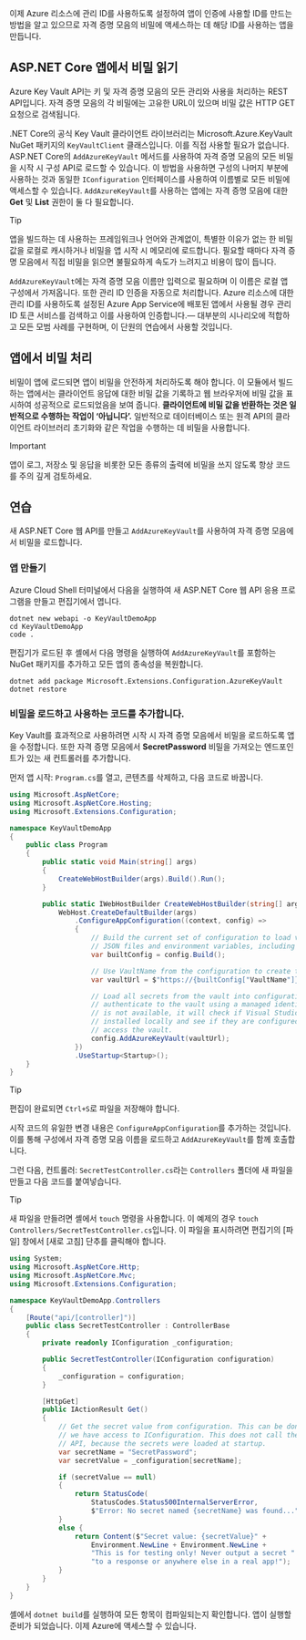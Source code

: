 이제 Azure 리소스에 관리 ID를 사용하도록 설정하여 앱이 인증에 사용할 ID를 만드는 방법을 알고 있으므로 자격 증명 모음의 비밀에 액세스하는 데 해당 ID를 사용하는 앱을 만듭니다.

## <a name="reading-secrets-in-an-aspnet-core-app"></a>ASP.NET Core 앱에서 비밀 읽기

Azure Key Vault API는 키 및 자격 증명 모음의 모든 관리와 사용을 처리하는 REST API입니다. 자격 증명 모음의 각 비밀에는 고유한 URL이 있으며 비밀 값은 HTTP GET 요청으로 검색됩니다.

.NET Core의 공식 Key Vault 클라이언트 라이브러리는 Microsoft.Azure.KeyVault NuGet 패키지의 `KeyVaultClient` 클래스입니다. 이를 직접 사용할 필요가 없습니다. ASP.NET Core의 `AddAzureKeyVault` 메서드를 사용하여 자격 증명 모음의 모든 비밀을 시작 시 구성 API로 로드할 수 있습니다. 이 방법을 사용하면 구성의 나머지 부분에 사용하는 것과 동일한 `IConfiguration` 인터페이스를 사용하여 이름별로 모든 비밀에 액세스할 수 있습니다. `AddAzureKeyVault`를 사용하는 앱에는 자격 증명 모음에 대한 **Get** 및 **List** 권한이 둘 다 필요합니다.

> [!TIP]
> 앱을 빌드하는 데 사용하는 프레임워크나 언어와 관계없이, 특별한 이유가 없는 한 비밀 값을 로컬로 캐시하거나 비밀을 앱 시작 시 메모리에 로드합니다. 필요할 때마다 자격 증명 모음에서 직접 비밀을 읽으면 불필요하게 속도가 느려지고 비용이 많이 듭니다.

`AddAzureKeyVault`에는 자격 증명 모음 이름만 입력으로 필요하며 이 이름은 로컬 앱 구성에서 가져옵니다. 또한 관리 ID 인증을 자동으로 처리합니다. Azure 리소스에 대한 관리 ID를 사용하도록 설정된 Azure App Service에 배포된 앱에서 사용될 경우 관리 ID 토큰 서비스를 검색하고 이를 사용하여 인증합니다.&mdash; 대부분의 시나리오에 적합하고 모든 모범 사례를 구현하며, 이 단원의 연습에서 사용할 것입니다.

## <a name="handling-secrets-in-an-app"></a>앱에서 비밀 처리

비밀이 앱에 로드되면 앱이 비밀을 안전하게 처리하도록 해야 합니다. 이 모듈에서 빌드하는 앱에서는 클라이언트 응답에 대한 비밀 값을 기록하고 웹 브라우저에 비밀 값을 표시하여 성공적으로 로드되었음을 보여 줍니다. **클라이언트에 비밀 값을 반환하는 것은 일반적으로 수행하는 작업이 ‘아닙니다’.** 일반적으로 데이터베이스 또는 원격 API의 클라이언트 라이브러리 초기화와 같은 작업을 수행하는 데 비밀을 사용합니다.

> [!IMPORTANT]
> 앱이 로그, 저장소 및 응답을 비롯한 모든 종류의 출력에 비밀을 쓰지 않도록 항상 코드를 주의 깊게 검토하세요.

## <a name="exercise"></a>연습

새 ASP.NET Core 웹 API를 만들고 `AddAzureKeyVault`를 사용하여 자격 증명 모음에서 비밀을 로드합니다.

### <a name="create-the-app"></a>앱 만들기

Azure Cloud Shell 터미널에서 다음을 실행하여 새 ASP.NET Core 웹 API 응용 프로그램을 만들고 편집기에서 엽니다.

```console
dotnet new webapi -o KeyVaultDemoApp
cd KeyVaultDemoApp
code .
```

편집기가 로드된 후 셸에서 다음 명령을 실행하여 `AddAzureKeyVault`를 포함하는 NuGet 패키지를 추가하고 모든 앱의 종속성을 복원합니다.

```console
dotnet add package Microsoft.Extensions.Configuration.AzureKeyVault
dotnet restore
```

### <a name="add-code-to-load-and-use-secrets"></a>비밀을 로드하고 사용하는 코드를 추가합니다.

Key Vault를 효과적으로 사용하려면 시작 시 자격 증명 모음에서 비밀을 로드하도록 앱을 수정합니다. 또한 자격 증명 모음에서 **SecretPassword** 비밀을 가져오는 엔드포인트가 있는 새 컨트롤러를 추가합니다.

먼저 앱 시작: `Program.cs`를 열고, 콘텐츠를 삭제하고, 다음 코드로 바꿉니다.

```csharp
using Microsoft.AspNetCore;
using Microsoft.AspNetCore.Hosting;
using Microsoft.Extensions.Configuration;

namespace KeyVaultDemoApp
{
    public class Program
    {
        public static void Main(string[] args)
        {
            CreateWebHostBuilder(args).Build().Run();
        }

        public static IWebHostBuilder CreateWebHostBuilder(string[] args) =>
            WebHost.CreateDefaultBuilder(args)
                .ConfigureAppConfiguration((context, config) =>
                {
                    // Build the current set of configuration to load values from
                    // JSON files and environment variables, including VaultName.
                    var builtConfig = config.Build();

                    // Use VaultName from the configuration to create the full vault URL.
                    var vaultUrl = $"https://{builtConfig["VaultName"]}.vault.azure.net/";

                    // Load all secrets from the vault into configuration. This will automatically
                    // authenticate to the vault using a managed identity. If a managed identity
                    // is not available, it will check if Visual Studio and/or the Azure CLI are
                    // installed locally and see if they are configured with credentials that can
                    // access the vault.
                    config.AddAzureKeyVault(vaultUrl);
                })
                .UseStartup<Startup>();
    }
}
```

> [!TIP]
> 편집이 완료되면 `Ctrl+S`로 파일을 저장해야 합니다.

시작 코드의 유일한 변경 내용은 `ConfigureAppConfiguration`를 추가하는 것입니다. 이를 통해 구성에서 자격 증명 모음 이름을 로드하고 `AddAzureKeyVault`를 함께 호출합니다.

그런 다음, 컨트롤러: `SecretTestController.cs`라는 `Controllers` 폴더에 새 파일을 만들고 다음 코드를 붙여넣습니다.

> [!TIP]
> 새 파일을 만들려면 셸에서 `touch` 명령을 사용합니다. 이 예제의 경우 `touch Controllers/SecretTestController.cs`입니다. 이 파일을 표시하려면 편집기의 [파일] 창에서 [새로 고침] 단추를 클릭해야 합니다.

```csharp
using System;
using Microsoft.AspNetCore.Http;
using Microsoft.AspNetCore.Mvc;
using Microsoft.Extensions.Configuration;

namespace KeyVaultDemoApp.Controllers
{
    [Route("api/[controller]")]
    public class SecretTestController : ControllerBase
    {
        private readonly IConfiguration _configuration;

        public SecretTestController(IConfiguration configuration)
        {
            _configuration = configuration;
        }

        [HttpGet]
        public IActionResult Get()
        {
            // Get the secret value from configuration. This can be done anywhere
            // we have access to IConfiguration. This does not call the Key Vault
            // API, because the secrets were loaded at startup.
            var secretName = "SecretPassword";
            var secretValue = _configuration[secretName];

            if (secretValue == null)
            {
                return StatusCode(
                    StatusCodes.Status500InternalServerError,
                    $"Error: No secret named {secretName} was found...");
            }
            else {
                return Content($"Secret value: {secretValue}" +
                    Environment.NewLine + Environment.NewLine +
                    "This is for testing only! Never output a secret " +
                    "to a response or anywhere else in a real app!");
            }
        }
    }
}
```

셸에서 `dotnet build`를 실행하여 모든 항목이 컴파일되는지 확인합니다. 앱이 실행할 준비가 되었습니다. 이제 Azure에 액세스할 수 있습니다.